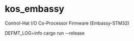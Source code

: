 # kos_embassy
Control-Hat I/O Co-Processor Firmware (Embassy-STM32)


DEFMT_LOG=info cargo run --release